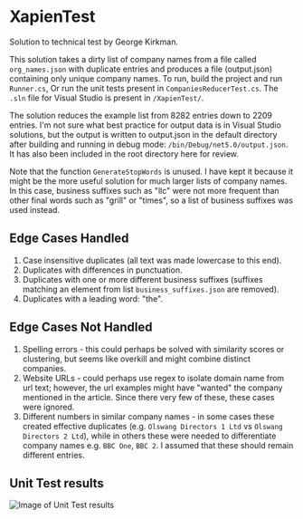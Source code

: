 # XapienTest
Solution to technical test by George Kirkman.

This solution takes a dirty list of company names from a file called `org_names.json` with duplicate entries and produces a file (output.json) containing only unique company names.
To run, build the project and run `Runner.cs`, Or run the unit tests present in `CompaniesReducerTest.cs`. The `.sln` file for Visual Studio is present in `/XapienTest/`.

The solution reduces the example list from 8282 entries down to 2209 entries.
I'm not sure what best practice for output data is in Visual Studio solutions, but the output is written to output.json in the default directory after building and running in debug mode: `/bin/Debug/net5.0/output.json`. It has also been included in the root directory here for review.

Note that the function `GenerateStopWords` is unused. I have kept it because it might be the more useful solution for much larger lists of company names. In this case, business suffixes such as "llc" were not more frequent than other final words such as "grill" or "times", so a list of business suffixes was used instead.

## Edge Cases Handled
1. Case insensitive duplicates (all text was made lowercase to this end).
2. Duplicates with differences in punctuation.
3. Duplicates with one or more different business suffixes (suffixes matching an element from list `business_suffixes.json` are removed).
4. Duplicates with a leading word: "the".

## Edge Cases Not Handled
1. Spelling errors - this could perhaps be solved with similarity scores or clustering, but seems like overkill and might combine distinct companies.
2. Website URLs - could perhaps use regex to isolate domain name from url text; however, the url examples might have "wanted" the company mentioned in the article. Since there very few of these, these cases were ignored.
3. Different numbers in similar company names - in some cases these created effective duplicates (e.g. `Olswang Directors 1 Ltd` vs `Olswang Directors 2 Ltd`), while in others these were needed to differentiate company names e.g. `BBC One`, `BBC 2`. I assumed that these should remain different entries.

## Unit Test results
![Image of Unit Test results](https://i.imgur.com/kOTTS7L.png)
